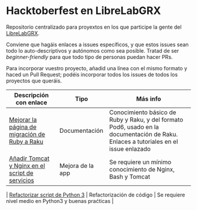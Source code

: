 # Hacktoberfest en LibreLabGRX

Repositorio centralizado para proyextos en los que participe la gente del [LibreLabGRX](https://librelabgrx.cc).

Conviene que hagáis enlaces a issues específicos, y que estos issues sean todo lo auto-descriptivos y autónomos como sea posible. Tratad de ser *beginner-friendly* para que todo tipo de personas puedan hacer PRs.

Para incorporar vuestro proyecto, añadid una línea con el mismo formato y haced un Pull Request; podéis incorporar todos los issues de todos los proyectos que queráis.


| Descripción con enlace                                                             | Tipo                   | Más info                                                                                                       |
|------------------------------------------------------------------------------------|------------------------|--------------------------------------------------------------------------------------------------------------------------------|
| [Mejorar la página de migración de Ruby a Raku](https://github.com/Raku/doc/issues/3652) | Documentación          | Conocimiento básico de Ruby y Raku, y del formato Pod6, usado en la documentación de Raku. Enlaces a tutoriales en el issue enlazado |
| [Añadir Tomcat y Nginx en el script de servicios](ttps://github.com/RafaelAybar/Bash-toolkit/issues/17) | Mejora de la app   | Se requiere un mínimo conocimiento de Nginx, Bash y Tomcat |

| [Refactorizar script de Python 3](https://github.com/RafaelAybar/qa-empleo/issues/5) | Refactorización de código  | Se requiere nivel medio en Python3 y buenas praćticas |
